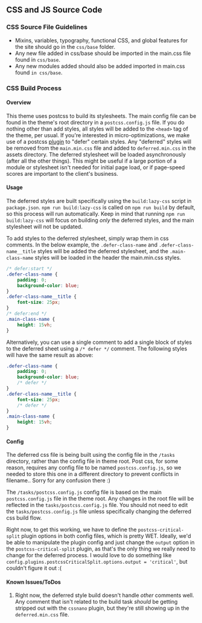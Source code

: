 ## CSS and JS Source Code

### CSS Source File Guidelines
- Mixins, variables, typography, functional CSS, and global features for the site should go in the `css/base` folder. 
- Any new file added in css/base should be imported in the main.css file found in `css/base`.
- Any new modules added should also be added imported in main.css found `in css/base`.

### CSS Build Process
#### Overview
This theme uses postcss to build its stylesheets. The main config file can be found in the theme's root directory in a `postcss.config.js` file. If you do nothing other than add styles, all styles will
be added to the `<head>` tag of the theme, per usual. If you're interested in micro-optimizations, we make use of a postcss [plugin](https://www.npmjs.com/package/postcss-critical-split) to "defer" certain styles. Any "deferred" styles will be removed from the
`main.min.css` file and added to `deferred.min.css` in the assets directory. The deferred stylesheet will be loaded asynchronously (after all the other things). This might be useful if a large portion of
a module or stylesheet isn't needed for initial page load, or if page-speed scores are important to the client's business. 

#### Usage
The deferred styles are built specifically using the `build:lazy-css` script in `package.json`. `npm run build:lazy-css` is called on `npm run build` by default, so this process will run automatically.
Keep in mind that running `npm run build:lazy-css` will focus on building _only_ the deferred styles, and the main stylesheet will not be updated. 

To add styles to the deferred stylesheet, simply wrap them in css comments. In the below example, the `.defer-class-name` and `.defer-class-name__title` styles will be added the deferred stylesheet, and 
the `.main-class-name` styles will be loaded in the header the main.min.css styles.
```css
/* defer:start */
.defer-class-name {
    padding: 0;
    background-color: blue;
}
.defer-class-name__title {
    font-size: 25px;
}
/* defer:end */
.main-class-name {
    height: 15vh;
}
```

Alternatively, you can use a single comment to add a single block of styles to the deferred sheet using a `/* defer */` comment. The following styles will have the same result as above:
```css
.defer-class-name {
    padding: 0;
    background-color: blue;
    /* defer */
}
.defer-class-name__title {
    font-size: 25px;
    /* defer */
}
.main-class-name {
    height: 15vh;
}
```

#### Config
The deferred css file is being built using the config file in the `/tasks` directory, rather than the config file in theme root. 
Post css, for some reason, requires any config file to be named `postcss.config.js`, so we needed to store this one in a different 
directory to prevent conflicts in filename.. Sorry for any confusion there :)

The `/tasks/postcss.config.js` config file is based on the main `postcss.config.js` file in the theme root. Any changes in the root file 
will be reflected in the `tasks/postcss.config.js` file. You should not need to edit the `tasks/postcss.config.js` file unless specifically 
changing the deferred css build flow.

Right now, to get this working, we have to define the `postcss-critical-split` plugin options in both config files, which is pretty WET. 
Ideally, we'd be able to manipulate the plugin config and just change the `output` option in the `postcss-critical-split` plugin, as that's 
the only thing we really need to change for the deferred process. I would love to do something like 
`config.plugins.postcssCriticalSplit.options.output = 'critical'`, but couldn't figure it out :(

#### Known Issues/ToDos
1. Right now, the deferred style build doesn't handle _other_ comments well. Any comment that isn't related to the build task _should_ be
getting stripped out with the `cssnano` plugin, but they're still showing up in the `deferred.min.css` file.
